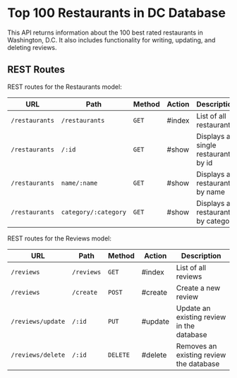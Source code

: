 # Top 100 Restaurants in DC Database

This API returns information about the 100 best rated restaurants in Washington, D.C. It also includes functionality for writing, updating, and deleting reviews. 

## REST Routes

REST routes for the Restaurants model:

| URL                  | Path                    | Method   | Action  | Description                                 |
| -------------------- | ----------------------- | -------- | ------- | ------------------------------------------- |
| `/restaurants`       | `/restaurants`          | `GET`    | #index  | List of all restaurants                     |
| `/restaurants`       | `/:id`                  | `GET`    | #show   | Displays a single restaurant by id          |
| `/restaurants`       | `name/:name`            | `GET`    | #show   | Displays all restaurants by name            |
| `/restaurants`       | `category/:category`    | `GET`    | #show   | Displays all restaurants by category        |
 
REST routes for the Reviews model:

| URL                  | Path                    | Method   | Action  | Description                                 |
| -------------------- | ----------------------- | -------- | ------- | ------------------------------------------- |
| `/reviews`           | `/reviews`              | `GET`    | #index  | List of all reviews                         |
| `/reviews`           | `/create`               | `POST`   | #create | Create a new review                         |
| `/reviews/update`    | `/:id`                  | `PUT`    | #update | Update an existing review in the database   | 
| `/reviews/delete`    | `/:id`                  | `DELETE` | #delete | Removes an existing review the database     | 
  